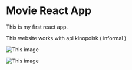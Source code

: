 # Movie React App

This is my first react app. 

This website works with api kinopoisk ( informal ) 

![This image](https://github.com/om04an/Movieland.github.io/blob/master/image_2023-05-14_03-46-48.png) 

![This image](https://github.com/om04an/Movieland.github.io/blob/master/image_2023-05-14_03-53-19.png) 
